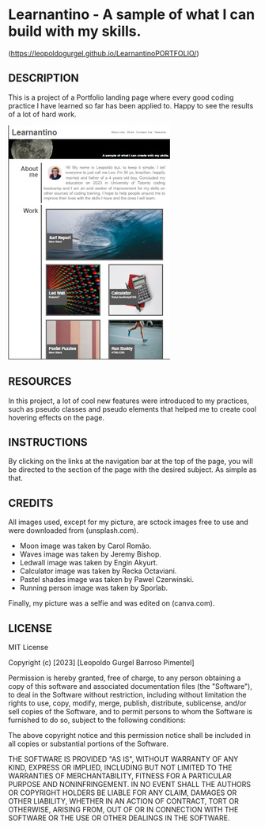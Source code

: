 # Learnantino - A sample of what I can build with my skills.

(https://leopoldogurgel.github.io/LearnantinoPORTFOLIO/)

## DESCRIPTION

This is a project of a Portfolio landing page where every good coding practice I have learned so far has been applied to. Happy to see the results of a lot of hard work. 

![Alt text](./assets/images/screenshot.jpg "Page screenshot")

## RESOURCES

In this project, a lot of cool new features were introduced to my practices, such as pseudo classes and pseudo elements that helped me to create cool hovering effects on the page.

## INSTRUCTIONS

By clicking on the links at the navigation bar at the top of the page, you will be directed to the section of the page with the desired subject. As simple as that.

## CREDITS

All images used, except for my picture, are sctock images free to use and were downloaded from (unsplash.com).

- Moon image was taken by Carol Romão.
- Waves image was taken by Jeremy Bishop.
- Ledwall image was taken by Engin Akyurt.
- Calculator image was taken by Recka Octaviani.
- Pastel shades image was taken by Pawel Czerwinski.
- Running person image was taken by Sporlab.

Finally, my picture was a selfie and was edited on (canva.com).

## LICENSE

MIT License

Copyright (c) [2023] [Leopoldo Gurgel Barroso Pimentel]

Permission is hereby granted, free of charge, to any person obtaining a copy
of this software and associated documentation files (the "Software"), to deal
in the Software without restriction, including without limitation the rights
to use, copy, modify, merge, publish, distribute, sublicense, and/or sell
copies of the Software, and to permit persons to whom the Software is
furnished to do so, subject to the following conditions:

The above copyright notice and this permission notice shall be included in all
copies or substantial portions of the Software.

THE SOFTWARE IS PROVIDED "AS IS", WITHOUT WARRANTY OF ANY KIND, EXPRESS OR
IMPLIED, INCLUDING BUT NOT LIMITED TO THE WARRANTIES OF MERCHANTABILITY,
FITNESS FOR A PARTICULAR PURPOSE AND NONINFRINGEMENT. IN NO EVENT SHALL THE
AUTHORS OR COPYRIGHT HOLDERS BE LIABLE FOR ANY CLAIM, DAMAGES OR OTHER
LIABILITY, WHETHER IN AN ACTION OF CONTRACT, TORT OR OTHERWISE, ARISING FROM,
OUT OF OR IN CONNECTION WITH THE SOFTWARE OR THE USE OR OTHER DEALINGS IN THE
SOFTWARE.

